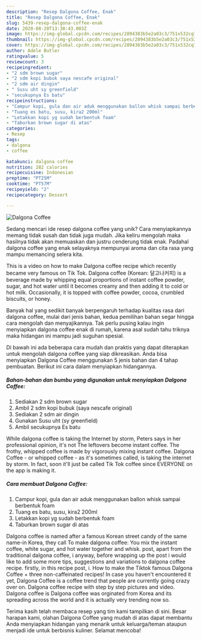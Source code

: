 ```yaml
---
description: "Resep Dalgona Coffee, Enak"
title: "Resep Dalgona Coffee, Enak"
slug: 5439-resep-dalgona-coffee-enak
date: 2020-08-20T13:30:43.003Z
image: https://img-global.cpcdn.com/recipes/2894383b5e2a03c3/751x532cq70/dalgona-coffee-foto-resep-utama.jpg
thumbnail: https://img-global.cpcdn.com/recipes/2894383b5e2a03c3/751x532cq70/dalgona-coffee-foto-resep-utama.jpg
cover: https://img-global.cpcdn.com/recipes/2894383b5e2a03c3/751x532cq70/dalgona-coffee-foto-resep-utama.jpg
author: Adele Butler
ratingvalue: 5
reviewcount: 3
recipeingredient:
- "2 sdm brown sugar"
- "2 sdm kopi bubuk saya nescafe original"
- "2 sdm air dingin"
- " Susu uht sy greenfield"
- "secukupnya Es batu"
recipeinstructions:
- "Campur kopi, gula dan air aduk menggunakan ballon whisk sampai berbentuk foam"
- "Tuang es batu, susu, kira2 200ml"
- "Letakkan kopi yg sudah berbentuk foam"
- "Taburkan brown sugar di atas"
categories:
- Resep
tags:
- dalgona
- coffee

katakunci: dalgona coffee 
nutrition: 282 calories
recipecuisine: Indonesian
preptime: "PT25M"
cooktime: "PT57M"
recipeyield: "2"
recipecategory: Dessert

---
```



![Dalgona Coffee](https://img-global.cpcdn.com/recipes/2894383b5e2a03c3/751x532cq70/dalgona-coffee-foto-resep-utama.jpg)

Sedang mencari ide resep dalgona coffee yang unik? Cara menyiapkannya memang tidak susah dan tidak juga mudah. Jika keliru mengolah maka hasilnya tidak akan memuaskan dan justru cenderung tidak enak. Padahal dalgona coffee yang enak selayaknya mempunyai aroma dan cita rasa yang mampu memancing selera kita.

This is a video on how to make Dalgona coffee recipe which recently became very famous on Tik Tok. Dalgona coffee (Korean: 달고나커피) is a beverage made by whipping equal proportions of instant coffee powder, sugar, and hot water until it becomes creamy and then adding it to cold or hot milk. Occasionally, it is topped with coffee powder, cocoa, crumbled biscuits, or honey.

Banyak hal yang sedikit banyak berpengaruh terhadap kualitas rasa dari dalgona coffee, mulai dari jenis bahan, kedua pemilihan bahan segar hingga cara mengolah dan menyajikannya. Tak perlu pusing kalau ingin menyiapkan dalgona coffee enak di rumah, karena asal sudah tahu triknya maka hidangan ini mampu jadi suguhan spesial.


Di bawah ini ada beberapa cara mudah dan praktis yang dapat diterapkan untuk mengolah dalgona coffee yang siap dikreasikan. Anda bisa menyiapkan Dalgona Coffee menggunakan 5 jenis bahan dan 4 tahap pembuatan. Berikut ini cara dalam menyiapkan hidangannya.

<!--inarticleads1-->

##### Bahan-bahan dan bumbu yang digunakan untuk menyiapkan Dalgona Coffee:

1. Sediakan 2 sdm brown sugar
1. Ambil 2 sdm kopi bubuk (saya nescafe original)
1. Sediakan 2 sdm air dingin
1. Gunakan  Susu uht (sy greenfield)
1. Ambil secukupnya Es batu


While dalgona coffee is taking the Internet by storm, Peters says in her professional opinion, it&#39;s not The leftovers become instant coffee. The frothy, whipped coffee is made by vigorously mixing instant coffee. Dalgona Coffee - or whipped coffee - as it&#39;s sometimes called, is taking the internet by storm. In fact, soon it&#39;ll just be called Tik Tok coffee since EVERYONE on the app is making it. 

<!--inarticleads2-->

##### Cara membuat Dalgona Coffee:

1. Campur kopi, gula dan air aduk menggunakan ballon whisk sampai berbentuk foam
1. Tuang es batu, susu, kira2 200ml
1. Letakkan kopi yg sudah berbentuk foam
1. Taburkan brown sugar di atas


Dalgona coffee is named after a famous Korean street candy of the same name-in Korea, they call To make dalgona coffee: You mix the instant coffee, white sugar, and hot water together and whisk. post, apart from the traditional dalgona coffee, i anyway, before wrapping up the post i would like to add some more tips, suggestions and variations to dalgona coffee recipe. firstly, in this recipe post, i. How to make the Tiktok famous Dalgona Coffee + three non-caffeinated recipes! In case you haven&#39;t encountered it yet, Dalgona Coffee is a coffee trend that people are currently going crazy over on. Dalgona coffee recipe with step by step pictures and video. Dalgona coffee is Dalgona coffee was orginated from Korea and its spreading across the world and it is actually very trending now so. 

Terima kasih telah membaca resep yang tim kami tampilkan di sini. Besar harapan kami, olahan Dalgona Coffee yang mudah di atas dapat membantu Anda menyiapkan hidangan yang menarik untuk keluarga/teman ataupun menjadi ide untuk berbisnis kuliner. Selamat mencoba!
